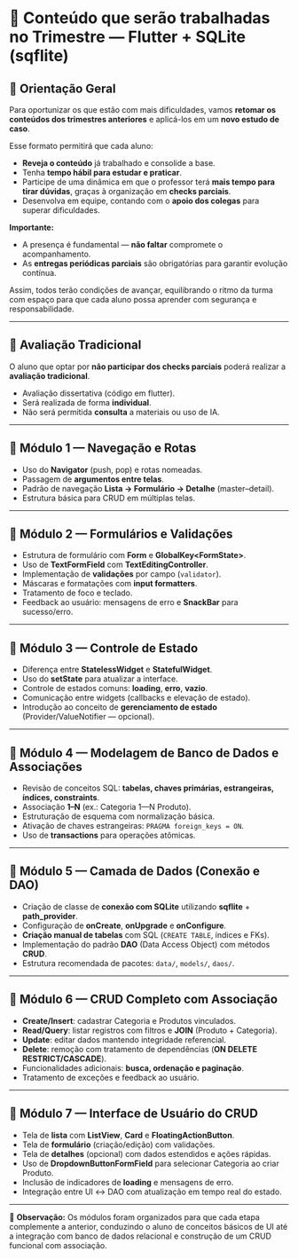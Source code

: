 # 📱 Conteúdo que serão trabalhadas no Trimestre — Flutter + SQLite (sqflite)

## 📢 Orientação Geral

Para oportunizar os que estão com mais dificuldades, vamos **retomar os conteúdos dos trimestres anteriores** e aplicá-los em um **novo estudo de caso**.  

Esse formato permitirá que cada aluno:  
- **Reveja o conteúdo** já trabalhado e consolide a base.  
- Tenha **tempo hábil para estudar e praticar**.  
- Participe de uma dinâmica em que o professor terá **mais tempo para tirar dúvidas**, graças à organização em **checks parciais**.  
- Desenvolva em equipe, contando com o **apoio dos colegas** para superar dificuldades.  

**Importante:**  
- A presença é fundamental — **não faltar** compromete o acompanhamento.  
- As **entregas periódicas parciais** são obrigatórias para garantir evolução contínua.  

Assim, todos terão condições de avançar, equilibrando o ritmo da turma com espaço para que cada aluno possa aprender com segurança e responsabilidade.

---

## 📌 Avaliação Tradicional 

O aluno que optar por **não participar dos checks parciais** poderá realizar a **avaliação tradicional**.  

- Avaliação dissertativa (código em flutter).  
- Será realizada de forma **individual**.  
- Não será permitida **consulta** a materiais ou uso de IA.  


---

## 🔹 Módulo 1 — Navegação e Rotas
- Uso do **Navigator** (push, pop) e rotas nomeadas.
- Passagem de **argumentos entre telas**.
- Padrão de navegação **Lista → Formulário → Detalhe** (master–detail).
- Estrutura básica para CRUD em múltiplas telas.

---

## 🔹 Módulo 2 — Formulários e Validações
- Estrutura de formulário com **Form** e **GlobalKey\<FormState>**.
- Uso de **TextFormField** com **TextEditingController**.
- Implementação de **validações** por campo (`validator`).
- Máscaras e formatações com **input formatters**.
- Tratamento de foco e teclado.
- Feedback ao usuário: mensagens de erro e **SnackBar** para sucesso/erro.

---

## 🔹 Módulo 3 — Controle de Estado
- Diferença entre **StatelessWidget** e **StatefulWidget**.
- Uso do **setState** para atualizar a interface.
- Controle de estados comuns: **loading**, **erro**, **vazio**.
- Comunicação entre widgets (callbacks e elevação de estado).
- Introdução ao conceito de **gerenciamento de estado** (Provider/ValueNotifier — opcional).

---

## 🔹 Módulo 4 — Modelagem de Banco de Dados e Associações
- Revisão de conceitos SQL: **tabelas, chaves primárias, estrangeiras, índices, constraints**.
- Associação **1–N** (ex.: Categoria 1—N Produto).
- Estruturação de esquema com normalização básica.
- Ativação de chaves estrangeiras: `PRAGMA foreign_keys = ON`.
- Uso de **transactions** para operações atômicas.

---

## 🔹 Módulo 5 — Camada de Dados (Conexão e DAO)
- Criação de classe de **conexão com SQLite** utilizando **sqflite** + **path_provider**.
- Configuração de **onCreate**, **onUpgrade** e **onConfigure**.
- **Criação manual de tabelas** com SQL (`CREATE TABLE`, índices e FKs).
- Implementação do padrão **DAO** (Data Access Object) com métodos **CRUD**.
- Estrutura recomendada de pacotes: `data/`, `models/`, `daos/`.

---

## 🔹 Módulo 6 — CRUD Completo com Associação
- **Create/Insert**: cadastrar Categoria e Produtos vinculados.
- **Read/Query**: listar registros com filtros e **JOIN** (Produto + Categoria).
- **Update**: editar dados mantendo integridade referencial.
- **Delete**: remoção com tratamento de dependências (**ON DELETE RESTRICT/CASCADE**).
- Funcionalidades adicionais: **busca, ordenação e paginação**.
- Tratamento de exceções e feedback ao usuário.

---

## 🔹 Módulo 7 — Interface de Usuário do CRUD
- Tela de **lista** com **ListView**, **Card** e **FloatingActionButton**.
- Tela de **formulário** (criação/edição) com validações.
- Tela de **detalhes** (opcional) com dados estendidos e ações rápidas.
- Uso de **DropdownButtonFormField** para selecionar Categoria ao criar Produto.
- Inclusão de indicadores de **loading** e mensagens de erro.
- Integração entre UI ↔ DAO com atualização em tempo real do estado.

---

📌 **Observação:** Os módulos foram organizados para que cada etapa complemente a anterior, conduzindo o aluno de conceitos básicos de UI até a integração com banco de dados relacional e construção de um CRUD funcional com associação.

